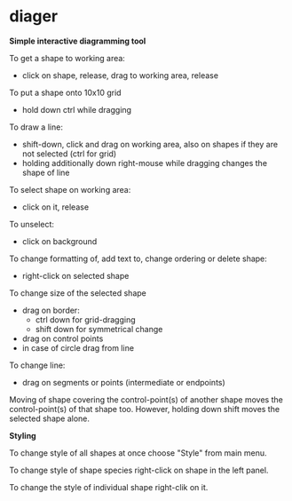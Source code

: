 # diager
**Simple interactive diagramming tool**

To get a shape to working area:
- click on shape, release, drag to working area, release

To put a shape onto 10x10 grid 
- hold down ctrl while dragging

To draw a line:
- shift-down, click and drag on working area, also on shapes if they are not selected (ctrl for grid)
- holding additionally down right-mouse while dragging changes the shape of line

To select shape on working area:
- click on it, release

To unselect:
- click on background

To change formatting of, add text to, change ordering or delete shape:
- right-click on selected shape

To change size of the selected shape 
- drag on border:
  - ctrl down for grid-dragging
  - shift down for symmetrical change
- drag on control points
- in case of circle drag from line
 
To change line:
- drag on segments or points (intermediate or endpoints)

Moving of shape covering the control-point(s) of another shape moves the control-point(s) of that shape too. However, holding down shift moves the selected shape alone.

**Styling**

To change style of all shapes at once choose "Style" from main menu.

To change style of shape species right-click on shape in the left panel.

To change the style of individual shape right-clik on it.

